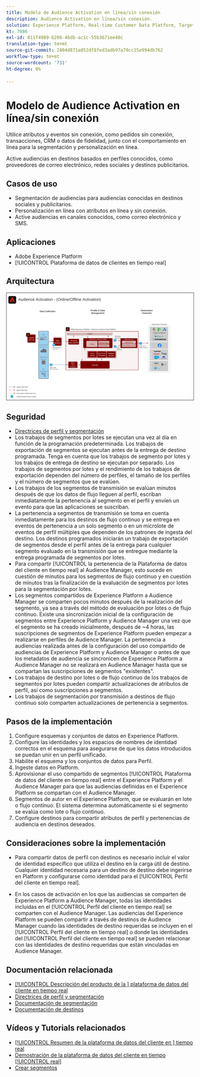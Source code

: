 ```yaml
---
title: Modelo de Audience Activation en línea/sin conexión
description: Audience Activation en línea/sin conexión.
solution: Experience Platform, Real-time Customer Data Platform, Target, Audience Manager, Analytics, Experience Cloud Services, Data Collection
kt: 7086
exl-id: 011f4909-b208-46db-ac1c-55b3671ee48c
translation-type: tm+mt
source-git-commit: 2404d871a852df8fed3adb97a79cc15e994db762
workflow-type: tm+mt
source-wordcount: '731'
ht-degree: 0%

---
```


# Modelo de Audience Activation en línea/sin conexión

Utilice atributos y eventos sin conexión, como pedidos sin conexión, transacciones, CRM o datos de fidelidad, junto con el comportamiento en línea para la segmentación y personalización en línea.

Active audiencias en destinos basados en perfiles conocidos, como proveedores de correo electrónico, redes sociales y destinos publicitarios.

## Casos de uso

* Segmentación de audiencias para audiencias conocidas en destinos sociales y publicitarios.
* Personalización en línea con atributos en línea y sin conexión.
* Active audiencias en canales conocidos, como correo electrónico y SMS.

## Aplicaciones

* Adobe Experience Platform
* [!UICONTROL Plataforma de datos de clientes en tiempo real]

## Arquitectura

<img src="assets/onoff.svg" alt="Arquitectura de referencia para el escenario de Audience Activation en línea/sin conexión" style="border:1px solid #4a4a4a" />

## Seguridad

* [Directrices de perfil y segmentación](https://experienceleague.adobe.com/docs/experience-platform/profile/guardrails.html?lang=en)
* Los trabajos de segmentos por lotes se ejecutan una vez al día en función de la programación predeterminada. Los trabajos de exportación de segmentos se ejecutan antes de la entrega de destino programada. Tenga en cuenta que los trabajos de segmento por lotes y los trabajos de entrega de destino se ejecutan por separado. Los trabajos de segmentos por lotes y el rendimiento de los trabajos de exportación dependen del número de perfiles, el tamaño de los perfiles y el número de segmentos que se evalúen.
* Los trabajos de los segmentos de transmisión se evalúan minutos después de que los datos de flujo lleguen al perfil, escriban inmediatamente la pertenencia al segmento en el perfil y envíen un evento para que las aplicaciones se suscriban.
* La pertenencia a segmentos de transmisión se toma en cuenta inmediatamente para los destinos de flujo continuo y se entrega en eventos de pertenencia a un solo segmento o en un microlote de eventos de perfil múltiples que dependen de los patrones de ingesta del destino. Los destinos programados iniciarán un trabajo de exportación de segmentos desde el perfil antes de la entrega para cualquier segmento evaluado en la transmisión que se entregue mediante la entrega programada de segmentos por lotes.
* Para compartir [!UICONTROL la pertenencia de la Plataforma de datos del cliente en tiempo real] al Audience Manager, esto sucede en cuestión de minutos para los segmentos de flujo continuo y en cuestión de minutos tras la finalización de la evaluación de segmentos por lotes para la segmentación por lotes.
* Los segmentos compartidos de Experience Platform a Audience Manager se comparten pocos minutos después de la realización del segmento, ya sea a través del método de evaluación por lotes o de flujo continuo. Existe una sincronización inicial de la configuración de segmentos entre Experience Platform y Audience Manager una vez que el segmento se ha creado inicialmente, después de ~4 horas, las suscripciones de segmentos de Experience Platform pueden empezar a realizarse en perfiles de Audience Manager. La pertenencia a audiencias realizada antes de la configuración del uso compartido de audiencias de Experience Platform y Audience Manager o antes de que los metadatos de audiencia se sincronicen de Experience Platform a Audience Manager no se realizará en Audience Manager hasta que se compartan las suscripciones de segmentos &quot;existentes&quot;.
* Los trabajos de destino por lotes o de flujo continuo de los trabajos de segmentos por lotes pueden compartir actualizaciones de atributos de perfil, así como suscripciones a segmentos.
* Los trabajos de segmentación por transmisión a destinos de flujo continuo solo comparten actualizaciones de pertenencia a segmentos.

## Pasos de la implementación

1. Configure esquemas y conjuntos de datos en Experience Platform.
1. Configure las identidades y los espacios de nombres de identidad correctos en el esquema para asegurarse de que los datos introducidos se puedan unir en un perfil unificado.
1. Habilite el esquema y los conjuntos de datos para Perfil.
1. Ingeste datos en Platform.
1. Aprovisionar el uso compartido de segmentos [!UICONTROL Plataforma de datos del cliente en tiempo real] entre el Experience Platform y el Audience Manager para que las audiencias definidas en el Experience Platform se compartan con el Audience Manager.
1. Segmentos de autor en el Experience Platform, que se evaluarán en lote o flujo continuo. El sistema determina automáticamente si el segmento se evalúa como lote o flujo continuo.
1. Configure destinos para compartir atributos de perfil y pertenencias de audiencia en destinos deseados.

## Consideraciones sobre la implementación

* Para compartir datos de perfil con destinos es necesario incluir el valor de identidad específico que utiliza el destino en la carga útil de destino. Cualquier identidad necesaria para un destino de destino debe ingerirse en Platform y configurarse como identidad para el [!UICONTROL Perfil del cliente en tiempo real].

* En los casos de activación en los que las audiencias se comparten de Experience Platform a Audience Manager, todas las identidades incluidas en el [!UICONTROL Perfil del cliente en tiempo real] se comparten con el Audience Manager. Las audiencias del Experience Platform se pueden compartir a través de destinos de Audience Manager cuando las identidades de destino requeridas se incluyen en el [!UICONTROL Perfil del cliente en tiempo real] o donde las identidades del [!UICONTROL Perfil del cliente en tiempo real] se pueden relacionar con las identidades de destino requeridas que están vinculadas en Audience Manager.

## Documentación relacionada

* [[!UICONTROL Descripción del producto de la ] plataforma de datos del cliente en tiempo real](https://helpx.adobe.com/legal/product-descriptions/real-time-customer-data-platform.html)
* [Directrices de perfil y segmentación](https://experienceleague.adobe.com/docs/experience-platform/profile/guardrails.html?lang=en)
* [Documentación de segmentación](https://experienceleague.adobe.com/docs/experience-platform/segmentation/api/streaming-segmentation.html)
* [Documentación de destinos](https://experienceleague.adobe.com/docs/experience-platform/destinations/catalog/overview.html)

## Vídeos y Tutorials relacionados

* [[!UICONTROL Resumen de la plataforma de datos del cliente en ] tiempo real](https://experienceleague.adobe.com/docs/platform-learn/tutorials/application-services/rtcdp/understanding-the-real-time-customer-data-platform.html)
* [Demostración de la plataforma de datos del cliente en tiempo  [!UICONTROL real]](https://experienceleague.adobe.com/docs/platform-learn/tutorials/application-services/rtcdp/demo.html)
* [Crear segmentos](https://experienceleague.adobe.com/docs/platform-learn/tutorials/segments/create-segments.html)
